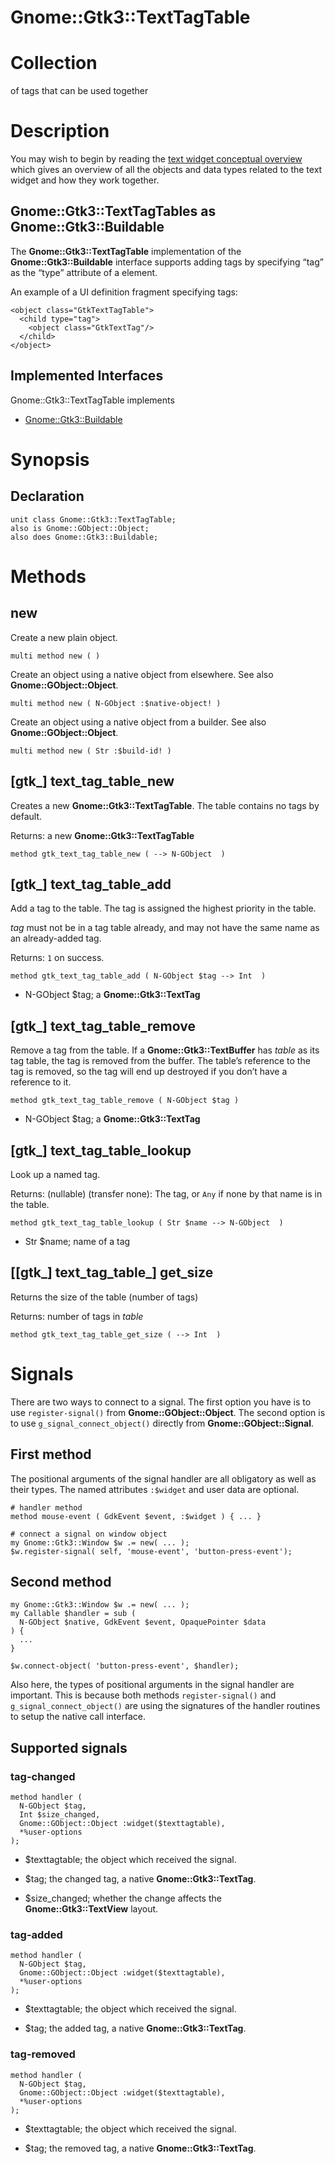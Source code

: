 Gnome::Gtk3::TextTagTable
=========================

Collection
==========

of tags that can be used together

Description
===========

You may wish to begin by reading the [text widget conceptual overview](https://developer.gnome.org/gtk3/3.24/TextWidget.html) which gives an overview of all the objects and data types related to the text widget and how they work together.

Gnome::Gtk3::TextTagTables as Gnome::Gtk3::Buildable
----------------------------------------------------

The **Gnome::Gtk3::TextTagTable** implementation of the **Gnome::Gtk3::Buildable** interface supports adding tags by specifying “tag” as the “type” attribute of a <child> element.

An example of a UI definition fragment specifying tags:

    <object class="GtkTextTagTable">
      <child type="tag">
        <object class="GtkTextTag"/>
      </child>
    </object>

Implemented Interfaces
----------------------

Gnome::Gtk3::TextTagTable implements

  * [Gnome::Gtk3::Buildable](Buildable.html)

Synopsis
========

Declaration
-----------

    unit class Gnome::Gtk3::TextTagTable;
    also is Gnome::GObject::Object;
    also does Gnome::Gtk3::Buildable;

Methods
=======

new
---

Create a new plain object.

    multi method new ( )

Create an object using a native object from elsewhere. See also **Gnome::GObject::Object**.

    multi method new ( N-GObject :$native-object! )

Create an object using a native object from a builder. See also **Gnome::GObject::Object**.

    multi method new ( Str :$build-id! )

[gtk_] text_tag_table_new
-------------------------

Creates a new **Gnome::Gtk3::TextTagTable**. The table contains no tags by default.

Returns: a new **Gnome::Gtk3::TextTagTable**

    method gtk_text_tag_table_new ( --> N-GObject  )

[gtk_] text_tag_table_add
-------------------------

Add a tag to the table. The tag is assigned the highest priority in the table.

*tag* must not be in a tag table already, and may not have the same name as an already-added tag.

Returns: `1` on success.

    method gtk_text_tag_table_add ( N-GObject $tag --> Int  )

  * N-GObject $tag; a **Gnome::Gtk3::TextTag**

[gtk_] text_tag_table_remove
----------------------------

Remove a tag from the table. If a **Gnome::Gtk3::TextBuffer** has *table* as its tag table, the tag is removed from the buffer. The table’s reference to the tag is removed, so the tag will end up destroyed if you don’t have a reference to it.

    method gtk_text_tag_table_remove ( N-GObject $tag )

  * N-GObject $tag; a **Gnome::Gtk3::TextTag**

[gtk_] text_tag_table_lookup
----------------------------

Look up a named tag.

Returns: (nullable) (transfer none): The tag, or `Any` if none by that name is in the table.

    method gtk_text_tag_table_lookup ( Str $name --> N-GObject  )

  * Str $name; name of a tag

[[gtk_] text_tag_table_] get_size
---------------------------------

Returns the size of the table (number of tags)

Returns: number of tags in *table*

    method gtk_text_tag_table_get_size ( --> Int  )

Signals
=======

There are two ways to connect to a signal. The first option you have is to use `register-signal()` from **Gnome::GObject::Object**. The second option is to use `g_signal_connect_object()` directly from **Gnome::GObject::Signal**.

First method
------------

The positional arguments of the signal handler are all obligatory as well as their types. The named attributes `:$widget` and user data are optional.

    # handler method
    method mouse-event ( GdkEvent $event, :$widget ) { ... }

    # connect a signal on window object
    my Gnome::Gtk3::Window $w .= new( ... );
    $w.register-signal( self, 'mouse-event', 'button-press-event');

Second method
-------------

    my Gnome::Gtk3::Window $w .= new( ... );
    my Callable $handler = sub (
      N-GObject $native, GdkEvent $event, OpaquePointer $data
    ) {
      ...
    }

    $w.connect-object( 'button-press-event', $handler);

Also here, the types of positional arguments in the signal handler are important. This is because both methods `register-signal()` and `g_signal_connect_object()` are using the signatures of the handler routines to setup the native call interface.

Supported signals
-----------------

### tag-changed

    method handler (
      N-GObject $tag,
      Int $size_changed,
      Gnome::GObject::Object :widget($texttagtable),
      *%user-options
    );

  * $texttagtable; the object which received the signal.

  * $tag; the changed tag, a native **Gnome::Gtk3::TextTag**.

  * $size_changed; whether the change affects the **Gnome::Gtk3::TextView** layout.

### tag-added

    method handler (
      N-GObject $tag,
      Gnome::GObject::Object :widget($texttagtable),
      *%user-options
    );

  * $texttagtable; the object which received the signal.

  * $tag; the added tag, a native **Gnome::Gtk3::TextTag**.

### tag-removed

    method handler (
      N-GObject $tag,
      Gnome::GObject::Object :widget($texttagtable),
      *%user-options
    );

  * $texttagtable; the object which received the signal.

  * $tag; the removed tag, a native **Gnome::Gtk3::TextTag**.

